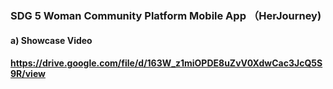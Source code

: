 ﻿### SDG 5 Woman Community Platform Mobile App （HerJourney)


#### a) Showcase Video
#### https://drive.google.com/file/d/163W_z1miOPDE8uZvV0XdwCac3JcQ5S9R/view
  
